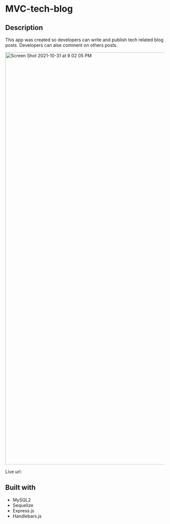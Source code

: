 # MVC-tech-blog

## Description
This app was created so developers can write and publish tech related blog posts. Developers can alse comment on others posts.

<img width="1299" alt="Screen Shot 2021-10-31 at 9 02 05 PM" src="https://user-images.githubusercontent.com/86693696/139616019-8faa0294-8be3-4caf-87b4-218bc32345c3.png">


Live url:


## Built with
* MySQL2
* Sequelize
* Express.js
* Handlebars.js
